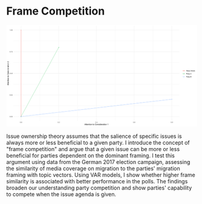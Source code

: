 # Frame Competition

![](pres/Presentation_files/figure-html/vectors-1.svg)
 
Issue ownership theory assumes that the salience of specific issues is always more or less beneficial to a given party. I introduce the concept of "frame competition" and argue that a given issue can be more or less beneficial for parties dependent on the dominant framing. I test this argument using data from the German 2017 election campaign, assessing the similarity of media coverage on migration to the parties' migration framing with topic vectors. Using VAR models, I show whether higher frame similarity is associated with better performance in the polls. The findings broaden our understanding party competition and show parties' capability to compete when the issue agenda is given.
